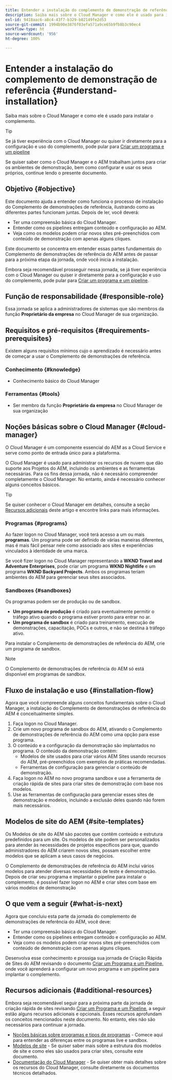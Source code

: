 ```yaml
---
title: Entender a instalação do complemento de demonstração de referência
description: Saiba mais sobre o Cloud Manager e como ele é usado para instalar o complemento.
exl-id: 9418aac6-a8c4-43f7-b329-b02149fe2d53
source-git-commit: 1994b90e3876f03efa571a9ce65b9fb8b3c90ec4
workflow-type: ht
source-wordcount: '956'
ht-degree: 100%

---
```


# Entender a instalação do complemento de demonstração de referência {#understand-installation}

Saiba mais sobre o Cloud Manager e como ele é usado para instalar o complemento.

>[!TIP]
>
>Se já tiver experiência com o Cloud Manager ou quiser ir diretamente para a configuração e uso do complemento, pode pular para [Criar um programa e um pipeline](create-program.md)
>
>Se quiser saber como o Cloud Manager e o AEM trabalham juntos para criar os ambientes de demonstração, bem como configurar e usar os seus próprios, continue lendo o presente documento.

## Objetivo {#objective}

Este documento ajuda a entender como funciona o processo de instalação do Complemento de demonstrações de referência, ilustrando como as diferentes partes funcionam juntas. Depois de ler, você deverá:

* Ter uma compreensão básica do Cloud Manager.
* Entender como os pipelines entregam conteúdo e configuração ao AEM.
* Veja como os modelos podem criar novos sites pré-preenchidos com conteúdo de demonstração com apenas alguns cliques.

Este documento se concentra em entender essas partes fundamentais do Complemento de demonstrações de referência do AEM antes de passar para a próxima etapa da jornada, onde você inicia a instalação.

Embora seja recomendável prosseguir nessa jornada, se já tiver experiência com o Cloud Manager ou quiser ir diretamente para a configuração e uso do complemento, pode pular para [Criar um programa e um pipeline](create-program.md).

## Função de responsabilidade {#responsible-role}

Essa jornada se aplica a administradores de sistemas que são membros da função **Proprietário da empresa** no Cloud Manager de sua organização.

## Requisitos e pré-requisitos {#requirements-prerequisites}

Existem alguns requisitos mínimos cujo o aprendizado é necessário antes de começar a usar o Complemento de demonstrações de referência.

### Conhecimento {#knowledge}

* Conhecimento básico do Cloud Manager

### Ferramentas {#tools}

* Ser membro da função **Proprietário da empresa** no Cloud Manager de sua organização

## Noções básicas sobre o Cloud Manager {#cloud-manager}

O Cloud Manager é um componente essencial do AEM as a Cloud Service e serve como ponto de entrada único para a plataforma.

O Cloud Manager é usado para administrar os recursos de nuvem que dão suporte aos Projetos do AEM, incluindo os ambientes e as ferramentas necessárias. Para os fins dessa jornada, não é necessário compreender completamente o Cloud Manager. No entanto, ainda é necessário conhecer alguns conceitos básicos.

>[!TIP]
>
>Se quiser conhecer o Cloud Manager em detalhes, consulte a seção [Recursos adicionais](#additional-resources) deste artigo e encontre links para mais informações.

### Programas {#programs}

Ao fazer logon no Cloud Manager, você terá acesso a um ou mais **programas**. Um programa pode ser definido de várias maneiras diferentes, mas é mais fácil pensar nele como associado aos sites e experiências vinculados à identidade de uma marca.

Se você fizer logon no Cloud Manager representando a **WKND Travel and Adventure Enterprises**, pode criar um programa **WKND Nightlife** e um programa **WKND Backyard Projects**. Ambos os programas teriam ambientes do AEM para gerenciar seus sites associados.

### Sandboxes {#sandboxes}

Os programas podem ser de produção ou de sandbox.

* **Um programa de produção** é criado para eventualmente permitir o tráfego ativo quando o programa estiver pronto para entrar no ar.
* **Um programa de sandbox** é criado para treinamento, execução de demonstrações, capacitação, POCs e outros, e não se destina à tráfego ativo.

Para instalar o Complemento de demonstrações de referência do AEM, crie um programa de sandbox.

>[!NOTE]
>
>O Complemento de demonstrações de referência do AEM só está disponível em programas de sandbox.

## Fluxo de instalação e uso {#installation-flow}

Agora que você compreende alguns conceitos fundamentais sobre o Cloud Manager, a instalação do Complemento de demonstrações de referência do AEM é conceitualmente simples.

1. Faça logon no Cloud Manager.
1. Crie um novo programa de sandbox do AEM, ativando o Complemento de demonstrações de referência do AEM como uma opção para esse programa.
1. O conteúdo e a configuração da demonstração são implantados no programa. O conteúdo da demonstração contém:
   * Modelos de site usados para criar vários AEM Sites usando recursos do AEM, pré-preenchidos com exemplos de práticas recomendadas.
   * Ferramentas de configuração para gerenciar o conteúdo de demonstração.
1. Faça logon no AEM no novo programa sandbox e use a ferramenta de criação rápida de sites para criar sites de demonstração com base nos modelos.
1. Use as ferramentas de configuração para gerenciar esses sites de demonstração e modelos, incluindo a exclusão deles quando não forem mais necessários.

## Modelos de site do AEM {#site-templates}

Os Modelos de site do AEM são pacotes que contêm conteúdo e estrutura predefinidos para um site. Os modelos de site podem ser personalizados para atender às necessidades de projetos específicos para que, quando administradores do AEM criarem novos sites, possam escolher entre modelos que se aplicam a seus casos de negócios.

O Complemento de demonstrações de referência do AEM inclui vários modelos para atender diversas necessidades de teste e demonstração. Depois de criar seu programa e implantar o pipeline para instalar o complemento, é possível fazer logon no AEM e criar sites com base em vários modelos de demonstração

## O que vem a seguir {#what-is-next}

Agora que concluiu esta parte da jornada do complemento de demonstrações de referência do AEM, você deve:

* Ter uma compreensão básica do Cloud Manager.
* Entender como os pipelines entregam conteúdo e configuração ao AEM.
* Veja como os modelos podem criar novos sites pré-preenchidos com conteúdo de demonstração com apenas alguns cliques.

Desenvolva esse conhecimento e prossiga sua jornada de Criação Rápida de Sites do AEM revisando o documento [Criar um Programa e um Pipeline,](create-program.md) onde você aprenderá a configurar um novo programa e um pipeline para implantar o complemento.

## Recursos adicionais {#additional-resources}

Embora seja recomendável seguir para a próxima parte da jornada de criação rápida de sites revisando [Criar um Programa e um Pipeline](create-program.md), a seguir estão alguns recursos adicionais e opcionais. Esses recursos aprofundam os conceitos mencionados neste documento. No entanto, eles não são necessários para continuar a jornada.

* [Noções básicas sobre programas e tipos de programas](https://experienceleague.adobe.com/docs/experience-manager-cloud-service/content/implementing/using-cloud-manager/programs/program-types.html?lang=pt-BR) - Comece aqui para entender as diferenças entre os programas live e sandbox.
* [Modelos de site](/help/sites-cloud/administering/site-creation/site-templates.md) - Se quiser saber mais sobre a estrutura dos modelos de site e como eles são usados para criar sites, consulte este documento.
* [Documentação do Cloud Manager](https://experienceleague.adobe.com/docs/experience-manager-cloud-service/content/onboarding/onboarding-concepts/cloud-manager-introduction.html?lang=pt_BR) - Se quiser obter mais detalhes sobre os recursos do Cloud Manager, consulte diretamente os documentos técnicos detalhados.
